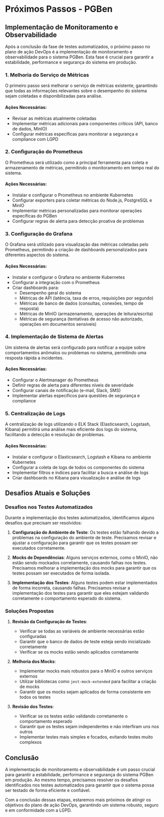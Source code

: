 # Próximos Passos - PGBen

## Implementação de Monitoramento e Observabilidade

Após a conclusão da fase de testes automatizados, o próximo passo no plano de ação DevOps é a implementação de monitoramento e observabilidade para o sistema PGBen. Esta fase é crucial para garantir a estabilidade, performance e segurança do sistema em produção.

### 1. Melhoria do Serviço de Métricas

O primeiro passo será melhorar o serviço de métricas existente, garantindo que todas as informações relevantes sobre o desempenho do sistema sejam coletadas e disponibilizadas para análise.

#### Ações Necessárias:
- Revisar as métricas atualmente coletadas
- Implementar métricas adicionais para componentes críticos (API, banco de dados, MinIO)
- Configurar métricas específicas para monitorar a segurança e compliance com LGPD

### 2. Configuração do Prometheus

O Prometheus será utilizado como a principal ferramenta para coleta e armazenamento de métricas, permitindo o monitoramento em tempo real do sistema.

#### Ações Necessárias:
- Instalar e configurar o Prometheus no ambiente Kubernetes
- Configurar exporters para coletar métricas do Node.js, PostgreSQL e MinIO
- Implementar métricas personalizadas para monitorar operações específicas do PGBen
- Configurar regras de alerta para detecção proativa de problemas

### 3. Configuração do Grafana

O Grafana será utilizado para visualização das métricas coletadas pelo Prometheus, permitindo a criação de dashboards personalizados para diferentes aspectos do sistema.

#### Ações Necessárias:
- Instalar e configurar o Grafana no ambiente Kubernetes
- Configurar a integração com o Prometheus
- Criar dashboards para:
  - Desempenho geral do sistema
  - Métricas de API (latência, taxa de erros, requisições por segundo)
  - Métricas de banco de dados (consultas, conexões, tempo de resposta)
  - Métricas de MinIO (armazenamento, operações de leitura/escrita)
  - Métricas de segurança (tentativas de acesso não autorizado, operações em documentos sensíveis)

### 4. Implementação de Sistema de Alertas

Um sistema de alertas será configurado para notificar a equipe sobre comportamentos anômalos ou problemas no sistema, permitindo uma resposta rápida a incidentes.

#### Ações Necessárias:
- Configurar o Alertmanager do Prometheus
- Definir regras de alerta para diferentes níveis de severidade
- Configurar canais de notificação (e-mail, Slack, SMS)
- Implementar alertas específicos para questões de segurança e compliance

### 5. Centralização de Logs

A centralização de logs utilizando o ELK Stack (Elasticsearch, Logstash, Kibana) permitirá uma análise mais eficiente dos logs do sistema, facilitando a detecção e resolução de problemas.

#### Ações Necessárias:
- Instalar e configurar o Elasticsearch, Logstash e Kibana no ambiente Kubernetes
- Configurar a coleta de logs de todos os componentes do sistema
- Implementar filtros e índices para facilitar a busca e análise de logs
- Criar dashboards no Kibana para visualização e análise de logs

## Desafios Atuais e Soluções

### Desafios nos Testes Automatizados

Durante a implementação dos testes automatizados, identificamos alguns desafios que precisam ser resolvidos:

1. **Configuração do Ambiente de Teste**: Os testes estão falhando devido a problemas na configuração do ambiente de teste. Precisamos revisar e ajustar a configuração para garantir que os testes possam ser executados corretamente.

2. **Mocks de Dependências**: Alguns serviços externos, como o MinIO, não estão sendo mockados corretamente, causando falhas nos testes. Precisamos melhorar a implementação dos mocks para garantir que os testes possam ser executados de forma isolada.

3. **Implementação dos Testes**: Alguns testes podem estar implementados de forma incorreta, causando falhas. Precisamos revisar a implementação dos testes para garantir que eles estejam validando corretamente o comportamento esperado do sistema.

### Soluções Propostas

1. **Revisão da Configuração de Testes**:
   - Verificar se todas as variáveis de ambiente necessárias estão configuradas
   - Garantir que o banco de dados de teste esteja sendo inicializado corretamente
   - Verificar se os mocks estão sendo aplicados corretamente

2. **Melhoria dos Mocks**:
   - Implementar mocks mais robustos para o MinIO e outros serviços externos
   - Utilizar bibliotecas como `jest-mock-extended` para facilitar a criação de mocks
   - Garantir que os mocks sejam aplicados de forma consistente em todos os testes

3. **Revisão dos Testes**:
   - Verificar se os testes estão validando corretamente o comportamento esperado
   - Garantir que os testes sejam independentes e não interfiram uns nos outros
   - Implementar testes mais simples e focados, evitando testes muito complexos

## Conclusão

A implementação de monitoramento e observabilidade é um passo crucial para garantir a estabilidade, performance e segurança do sistema PGBen em produção. Ao mesmo tempo, precisamos resolver os desafios identificados nos testes automatizados para garantir que o sistema possa ser testado de forma eficiente e confiável.

Com a conclusão dessas etapas, estaremos mais próximos de atingir os objetivos do plano de ação DevOps, garantindo um sistema robusto, seguro e em conformidade com a LGPD.
